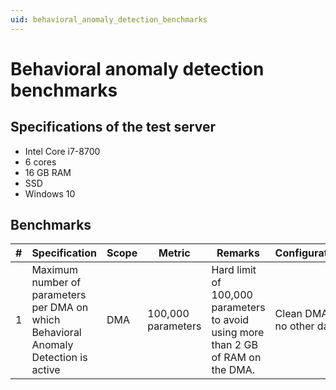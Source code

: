```yaml
---
uid: behavioral_anomaly_detection_benchmarks
---
```


# Behavioral anomaly detection benchmarks

## Specifications of the test server

- Intel Core i7-8700
- 6 cores
- 16 GB RAM
- SSD
- Windows 10

## Benchmarks

| \# | Specification | Scope | Metric | Remarks | Configuration |
| -- | ------------- | ----- | ------ | ------- | ------------- |
| 1 | Maximum number of parameters per DMA on which Behavioral Anomaly Detection is active | DMA | 100,000 parameters | Hard limit of 100,000 parameters to avoid using more than 2 GB of RAM on the DMA. | Clean DMA, no other data. |
